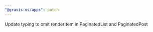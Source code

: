 ```yaml
---
"@gravis-os/apps": patch
---
```


Update typing to omit renderItem in PaginatedList and PaginatedPost
